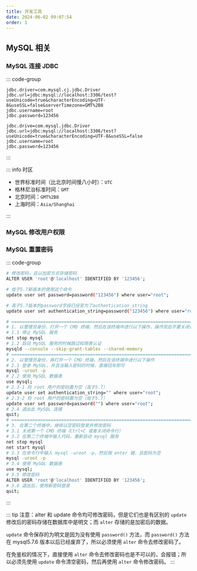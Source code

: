 ```yaml
---
title: 开发工具
date: 2024-06-02 09:07:54
order: 1
---
```


## MySQL 相关

### MySQL 连接 JDBC

::: code-group

```properties [jdbc.properties-MySQL8]
jdbc.driver=com.mysql.cj.jdbc.Driver
jdbc.url=jdbc:mysql://localhost:3306/test?useUnicode=true&characterEncoding=UTF-8&useSSL=false&serverTimezone=GMT%2B8
jdbc.username=root
jdbc.password=123456
```

```properties [jdbc.properties-MySQL5.7]
jdbc.drive=com.mysql.jdbc.Driver
jdbc.url=jdbc:mysql://localhost:3306/test?useUnicode=true&characterEncoding=UTF-8&useSSL=false
jdbc.username=root
jdbc.password=123456
```

:::

::: info 时区

- 世界标准时间（比北京时间慢八小时）：`UTC`
- 格林尼治标准时间：`GMT`
- 北京时间：`GMT%2B8`
- 上海时间：`Asia/Shanghai`

:::

### MySQL 修改用户权限

### MySQL 重置密码

::: code-group

```sh [记得登录密码]
# 修改密码，且以加密方式存储密码
ALTER USER 'root'@'localhost' IDENTIFIED BY '123456';

# 低于5.7新版本的使用这个命令
update user set password=password("123456") where user="root";

# 高于5.7版本的password字段已经变为了authentication_string
update user set authentication_string=password("123456") where user="root";
```

```sh [不记得登录密码-使用 CMD 命令]
# =============================================================================
# 1. 以管理员身份，打开一个 CMD 终端，然后在该终端中进行以下操作，操作完后不要关闭该终端
# 1.1 停止 MySQL 服务
net stop mysql
# 1.2 启动 MySQL 服务的时候跳过权限表认证
mysqld --console --skip-grant-tables --shared-memory
# =============================================================================
# 2. 以管理员身份，再打开一个 CMD 终端，然后在该终端中进行以下操作
# 2.1 登录 MySQL，并且当输入密码的时候，直接回车即可
mysql -uroot -p
# 2.2 使用 MySQL 数据表
use mysql;
# 2.3-1 将 root 用户的密码置为空（高于5.7）
update user set authentication_string="" where user="root";
# 2.3-2 将 root 用户的密码置为空（低于5.7）
update user set password=password("") where user="root";
# 2.4 退出此 MySQL 连接
quit;
# =============================================================================
# 3. 在第二个终端中，继续以空密码登录并修改密码
# 3.1 关闭第一个 CMD 终端（Ctrl+C 或者关闭命令行）
# 3.2 在第二个终端中输入代码，重新启动 mysql 服务
net stop mysql
net start mysql
# 3.3 在命令行中输入 mysql -uroot -p，然后按 enter 键，且密码为空
mysql -uroot -p
# 3.4 使用 MySQL 数据表
use mysql;
# 3.5 修改密码
ALTER USER 'root'@'localhost' IDENTIFIED BY '123456';
# 3.6 退出后，使用新密码登录
quit;
```

:::

::: tip 注意：alter 和 update 命令均可修改密码，但是它们也是有区别的
`update` 修改后的密码存储在数据库中是明文；而 `alter` 存储的是加密后的数据。

`update` 命令保存的为明文是因为没有使用 `password()` 方法，而 `password()` 方法在 mysql5.7.6 版本以后已经废弃了，所以必须使用 `alter` 命令去修改密码了。

在免鉴权的情况下，直接使用 `alter` 命令去修改密码也是不可以的，会报错；所以必须先使用 `update` 命令清空密码，然后再使用 `alter` 命令修改密码。
:::
